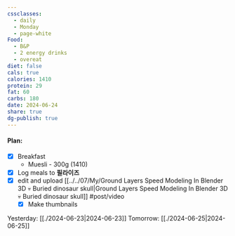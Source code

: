```yaml
---
cssclasses:
  - daily
  - Monday
  - page-white
Food:
  - B&P
  - 2 energy drinks
  - overeat
diet: false
cals: true
calories: 1410
protein: 29
fat: 60
carbs: 180
date: 2024-06-24
share: true
dg-publish: true
---
```

#### Plan:
- [x] Breakfast
	- Muesli - 300g (1410)
- [x] Log meals to **필라이즈**
- [x] edit and upload [[../../07/My/Ground Layers Speed Modeling In Blender 3D 💀 Buried dinosaur skull|Ground Layers Speed Modeling In Blender 3D 💀 Buried dinosaur skull]] #post/video
	- [x] Make thumbnails

Yesterday: [[./2024-06-23|2024-06-23]]
Tomorrow: [[./2024-06-25|2024-06-25]]